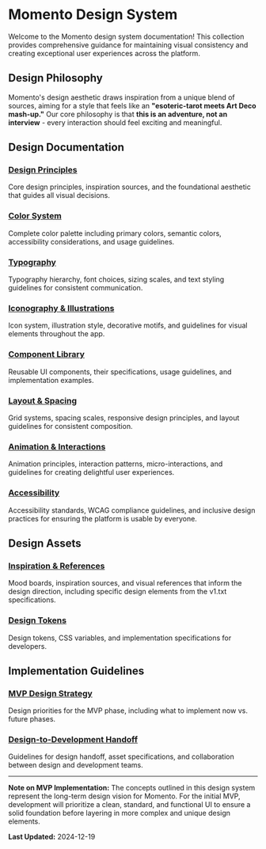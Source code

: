 # Momento Design System

Welcome to the Momento design system documentation! This collection provides comprehensive guidance for maintaining visual consistency and creating exceptional user experiences across the platform.

## Design Philosophy

Momento's design aesthetic draws inspiration from a unique blend of sources, aiming for a style that feels like an **"esoteric-tarot meets Art Deco mash-up."** Our core philosophy is that **this is an adventure, not an interview** - every interaction should feel exciting and meaningful.

## Design Documentation

### [Design Principles](./design-principles.md)

Core design principles, inspiration sources, and the foundational aesthetic that guides all visual decisions.

### [Color System](./color-system.md)

Complete color palette including primary colors, semantic colors, accessibility considerations, and usage guidelines.

### [Typography](./typography.md)

Typography hierarchy, font choices, sizing scales, and text styling guidelines for consistent communication.

### [Iconography & Illustrations](./iconography.md)

Icon system, illustration style, decorative motifs, and guidelines for visual elements throughout the app.

### [Component Library](./components.md)

Reusable UI components, their specifications, usage guidelines, and implementation examples.

### [Layout & Spacing](./layout.md)

Grid systems, spacing scales, responsive design principles, and layout guidelines for consistent composition.

### [Animation & Interactions](./animations.md)

Animation principles, interaction patterns, micro-interactions, and guidelines for creating delightful user experiences.

### [Accessibility](./accessibility.md)

Accessibility standards, WCAG compliance guidelines, and inclusive design practices for ensuring the platform is usable by everyone.

## Design Assets

### [Inspiration & References](./inspiration.md)

Mood boards, inspiration sources, and visual references that inform the design direction, including specific design elements from the v1.txt specifications.

### [Design Tokens](./design-tokens.md)

Design tokens, CSS variables, and implementation specifications for developers.

## Implementation Guidelines

### [MVP Design Strategy](./mvp-strategy.md)

Design priorities for the MVP phase, including what to implement now vs. future phases.

### [Design-to-Development Handoff](./handoff.md)

Guidelines for design handoff, asset specifications, and collaboration between design and development teams.

---

**Note on MVP Implementation:** The concepts outlined in this design system represent the long-term design vision for Momento. For the initial MVP, development will prioritize a clean, standard, and functional UI to ensure a solid foundation before layering in more complex and unique design elements.

**Last Updated:** 2024-12-19
